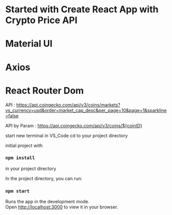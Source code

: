 # Started with Create React App with Crypto Price API
# Material UI
# Axios
# React Router Dom

API : https://api.coingecko.com/api/v3/coins/markets?vs_currency=usd&order=market_cap_desc&per_page=10&page=1&sparkline=false

API by Param : https://api.coingecko.com/api/v3/coins/${coinID}

start new terminal in VS_Code
cd to your project directory

initial project with

### `npm install`

in your project directory

In the project directory, you can run:

### `npm start`

Runs the app in the development mode.\
Open [http://localhost:3000](http://localhost:3000) to view it in your browser.

